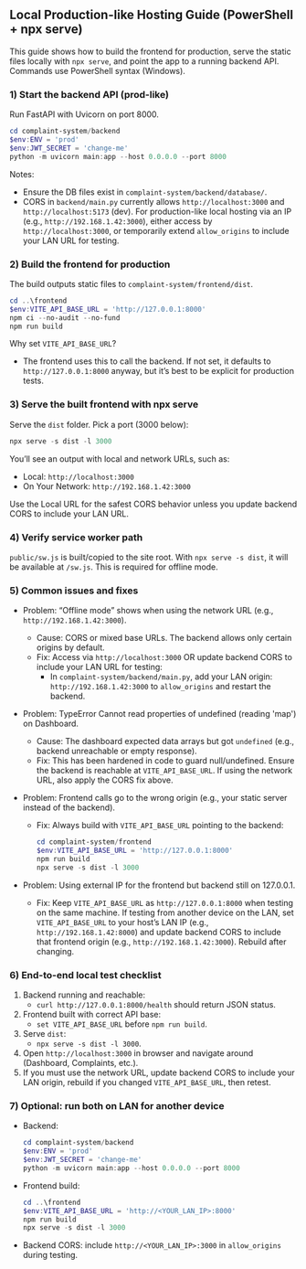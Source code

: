## Local Production-like Hosting Guide (PowerShell + npx serve)

This guide shows how to build the frontend for production, serve the static files locally with `npx serve`, and point the app to a running backend API. Commands use PowerShell syntax (Windows).

### 1) Start the backend API (prod-like)

Run FastAPI with Uvicorn on port 8000.

```powershell
cd complaint-system/backend
$env:ENV = 'prod'
$env:JWT_SECRET = 'change-me'
python -m uvicorn main:app --host 0.0.0.0 --port 8000
```

Notes:
- Ensure the DB files exist in `complaint-system/backend/database/`.
- CORS in `backend/main.py` currently allows `http://localhost:3000` and `http://localhost:5173` (dev). For production-like local hosting via an IP (e.g., `http://192.168.1.42:3000`), either access by `http://localhost:3000`, or temporarily extend `allow_origins` to include your LAN URL for testing.

### 2) Build the frontend for production

The build outputs static files to `complaint-system/frontend/dist`.

```powershell
cd ..\frontend
$env:VITE_API_BASE_URL = 'http://127.0.0.1:8000'
npm ci --no-audit --no-fund
npm run build
```

Why set `VITE_API_BASE_URL`?
- The frontend uses this to call the backend. If not set, it defaults to `http://127.0.0.1:8000` anyway, but it’s best to be explicit for production tests.

### 3) Serve the built frontend with npx serve

Serve the `dist` folder. Pick a port (3000 below):

```powershell
npx serve -s dist -l 3000
```

You’ll see an output with local and network URLs, such as:
- Local: `http://localhost:3000`
- On Your Network: `http://192.168.1.42:3000`

Use the Local URL for the safest CORS behavior unless you update backend CORS to include your LAN URL.

### 4) Verify service worker path

`public/sw.js` is built/copied to the site root. With `npx serve -s dist`, it will be available at `/sw.js`. This is required for offline mode.

### 5) Common issues and fixes

- Problem: “Offline mode” shows when using the network URL (e.g., `http://192.168.1.42:3000`).
  - Cause: CORS or mixed base URLs. The backend allows only certain origins by default.
  - Fix: Access via `http://localhost:3000` OR update backend CORS to include your LAN URL for testing:
    - In `complaint-system/backend/main.py`, add your LAN origin: `http://192.168.1.42:3000` to `allow_origins` and restart the backend.

- Problem: TypeError Cannot read properties of undefined (reading 'map') on Dashboard.
  - Cause: The dashboard expected data arrays but got `undefined` (e.g., backend unreachable or empty response).
  - Fix: This has been hardened in code to guard null/undefined. Ensure the backend is reachable at `VITE_API_BASE_URL`. If using the network URL, also apply the CORS fix above.

- Problem: Frontend calls go to the wrong origin (e.g., your static server instead of the backend).
  - Fix: Always build with `VITE_API_BASE_URL` pointing to the backend:
    ```powershell
    cd complaint-system/frontend
    $env:VITE_API_BASE_URL = 'http://127.0.0.1:8000'
    npm run build
    npx serve -s dist -l 3000
    ```

- Problem: Using external IP for the frontend but backend still on 127.0.0.1.
  - Fix: Keep `VITE_API_BASE_URL` as `http://127.0.0.1:8000` when testing on the same machine. If testing from another device on the LAN, set `VITE_API_BASE_URL` to your host’s LAN IP (e.g., `http://192.168.1.42:8000`) and update backend CORS to include that frontend origin (e.g., `http://192.168.1.42:3000`). Rebuild after changing.

### 6) End-to-end local test checklist

1. Backend running and reachable:
   - `curl http://127.0.0.1:8000/health` should return JSON status.
2. Frontend built with correct API base:
   - `set VITE_API_BASE_URL` before `npm run build`.
3. Serve `dist`:
   - `npx serve -s dist -l 3000`.
4. Open `http://localhost:3000` in browser and navigate around (Dashboard, Complaints, etc.).
5. If you must use the network URL, update backend CORS to include your LAN origin, rebuild if you changed `VITE_API_BASE_URL`, then retest.

### 7) Optional: run both on LAN for another device

- Backend:
  ```powershell
  cd complaint-system/backend
  $env:ENV = 'prod'
  $env:JWT_SECRET = 'change-me'
  python -m uvicorn main:app --host 0.0.0.0 --port 8000
  ```
- Frontend build:
  ```powershell
  cd ..\frontend
  $env:VITE_API_BASE_URL = 'http://<YOUR_LAN_IP>:8000'
  npm run build
  npx serve -s dist -l 3000
  ```
- Backend CORS: include `http://<YOUR_LAN_IP>:3000` in `allow_origins` during testing.


